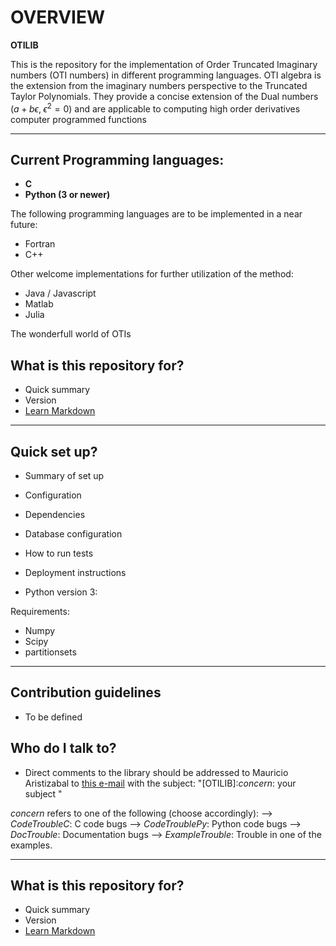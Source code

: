 # OVERVIEW #

**OTILIB** 

This is the repository for the implementation of Order Truncated Imaginary numbers (OTI numbers) in different programming languages. OTI algebra is the extension from the imaginary numbers perspective to the Truncated Taylor Polynomials. They provide a concise extension of the Dual numbers ($a+b\epsilon,\;\epsilon^2=0$) and are applicable to computing high order derivatives computer programmed functions

***

## Current Programming languages: 
* **C**
* **Python (3 or newer)**

The following programming languages are to be implemented in a near future:

* Fortran
* C++

Other welcome implementations for further utilization of the method:

* Java / Javascript
* Matlab
* Julia

The wonderfull world of OTIs

## What is this repository for? 

* Quick summary
* Version
* [Learn Markdown](https://bitbucket.org/tutorials/markdowndemo)


***

## Quick set up? 

* Summary of set up
* Configuration
* Dependencies
* Database configuration
* How to run tests
* Deployment instructions


* Python version 3:

Requirements:
- Numpy
- Scipy
- partitionsets

***

## Contribution guidelines ###

* To be defined


## Who do I talk to? ###

* Direct comments to the library should be addressed to Mauricio Aristizabal to [this e-mail](mailto:mauriaristi@gmail.com) with the subject: "[OTILIB]:*concern*: your subject "

*concern* refers to one of the following (choose accordingly):
--> *CodeTroubleC*: C code bugs
--> *CodeTroublePy*: Python code bugs
--> *DocTrouble*: Documentation bugs
--> *ExampleTrouble*: Trouble in one of the examples.


***


## What is this repository for? 

* Quick summary
* Version
* [Learn Markdown](https://bitbucket.org/tutorials/markdowndemo)
